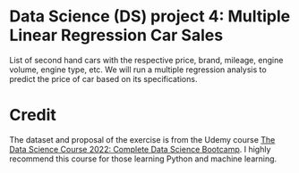 # Data Science (DS) project 4: Multiple Linear Regression Car Sales
List of second hand cars with the respective price, brand, mileage, engine volume, engine type, etc. We will run a multiple regression analysis to predict the price of car based on its specifications. 	

# Credit
The dataset and proposal of the exercise is from the Udemy course [The Data Science Course 2022: Complete Data Science Bootcamp](https://www.udemy.com/course/the-data-science-course-complete-data-science-bootcamp/). I highly recommend this course for those learning Python and machine learning.
